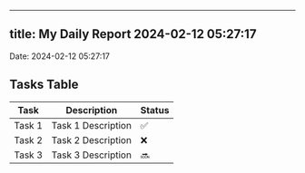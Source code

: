 
---
title: My Daily Report 2024-02-12 05:27:17
---

Date: 2024-02-12 05:27:17

## Tasks Table

| Task | Description | Status |
|------|-------------|--------|
| Task 1 | Task 1 Description | ✅ |
| Task 2 | Task 2 Description | ❌ |
| Task 3 | Task 3 Description | 🔜 |
